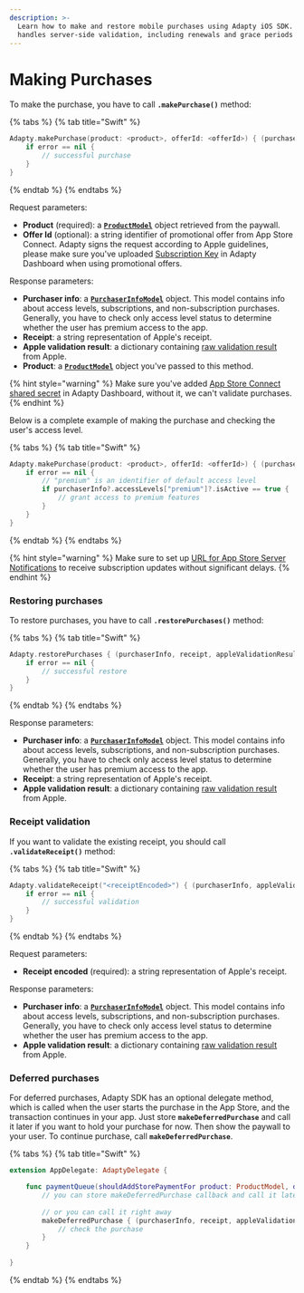 ```yaml
---
description: >-
  Learn how to make and restore mobile purchases using Adapty iOS SDK. Adapty
  handles server-side validation, including renewals and grace periods
---
```


# Making Purchases

To make the purchase, you have to call **`.makePurchase()`** method:

{% tabs %}
{% tab title="Swift" %}
```swift
Adapty.makePurchase(product: <product>, offerId: <offerId>) { (purchaserInfo, receipt, appleValidationResult, product, error) in
    if error == nil {
        // successful purchase
    }
}
```
{% endtab %}
{% endtabs %}

Request parameters:

* **Product** \(required\): a [**`ProductModel`**](ios-sdk-models.md#productmodel) object retrieved from the paywall.
* **Offer Id** \(optional\): a string identifier of promotional offer from App Store Connect. Adapty signs the request according to Apple guidelines, please make sure you've uploaded [Subscription Key](../../../settings/ios-sdk.md#subscription-key) in Adapty Dashboard when using promotional offers.

Response parameters:

* **Purchaser info**: a [**`PurchaserInfoModel`**](ios-sdk-models.md#purchaserinfomodel) object. This model contains info about access levels, subscriptions, and non-subscription purchases. Generally, you have to check only access level status to determine whether the user has premium access to the app.
* **Receipt**: a string representation of Apple's receipt.
* **Apple validation result**: a dictionary containing [raw validation result](https://developer.apple.com/documentation/appstorereceipts/responsebody) from Apple.
* **Product**: a [**`ProductModel`**](ios-sdk-models.md#productmodel) object you've passed to this method.

{% hint style="warning" %}
Make sure you've added [App Store Connect shared secret](../../../settings/ios-sdk.md#app-store-connect-shared-secret) in Adapty Dashboard, without it, we can't validate purchases.
{% endhint %}

Below is a complete example of making the purchase and checking the user's access level.

{% tabs %}
{% tab title="Swift" %}
```swift
Adapty.makePurchase(product: <product>, offerId: <offerId>) { (purchaserInfo, receipt, appleValidationResult, product, error) in
    if error == nil {
        // "premium" is an identifier of default access level
        if purchaserInfo?.accessLevels["premium"]?.isActive == true {
            // grant access to premium features
        }
    }
}
```
{% endtab %}
{% endtabs %}

{% hint style="warning" %}
Make sure to set up [URL for App Store Server Notifications](../../../settings/ios-sdk.md#app-store-connect-subscription-status-url) to receive subscription updates without significant delays.
{% endhint %}



### Restoring purchases

To restore purchases, you have to call **`.restorePurchases()`** method:

{% tabs %}
{% tab title="Swift" %}
```swift
Adapty.restorePurchases { (purchaserInfo, receipt, appleValidationResult, error) in
    if error == nil {
        // successful restore
    }
}
```
{% endtab %}
{% endtabs %}

Response parameters:

* **Purchaser info**: a [**`PurchaserInfoModel`**](ios-sdk-models.md#purchaserinfomodel) object. This model contains info about access levels, subscriptions, and non-subscription purchases. Generally, you have to check only access level status to determine whether the user has premium access to the app.
* **Receipt**: a string representation of Apple's receipt.
* **Apple validation result**: a dictionary containing [raw validation result](https://developer.apple.com/documentation/appstorereceipts/responsebody) from Apple.



### Receipt validation

If you want to validate the existing receipt, you should call **`.validateReceipt()`** method:

{% tabs %}
{% tab title="Swift" %}
```swift
Adapty.validateReceipt("<receiptEncoded>") { (purchaserInfo, appleValidationResult, error) in
    if error == nil {
        // successful validation
    }
}
```
{% endtab %}
{% endtabs %}

Request parameters:

* **Receipt encoded** \(required\): a string representation of Apple's receipt.

Response parameters:

* **Purchaser info**: a [**`PurchaserInfoModel`**](ios-sdk-models.md#purchaserinfomodel) object. This model contains info about access levels, subscriptions, and non-subscription purchases. Generally, you have to check only access level status to determine whether the user has premium access to the app.
* **Apple validation result**: a dictionary containing [raw validation result](https://developer.apple.com/documentation/appstorereceipts/responsebody) from Apple.



### Deferred purchases

For deferred purchases, Adapty SDK has an optional delegate method, which is called when the user starts the purchase in the App Store, and the transaction continues in your app. Just store **`makeDeferredPurchase`** and call it later if you want to hold your purchase for now. Then show the paywall to your user. To continue purchase, call **`makeDeferredPurchase`**.

{% tabs %}
{% tab title="Swift" %}
```swift
extension AppDelegate: AdaptyDelegate {

    func paymentQueue(shouldAddStorePaymentFor product: ProductModel, defermentCompletion makeDeferredPurchase: @escaping DeferredPurchaseCompletion) {
        // you can store makeDeferredPurchase callback and call it later
        
        // or you can call it right away
        makeDeferredPurchase { (purchaserInfo, receipt, appleValidationResult, product, error) in
            // check the purchase
        }
    }
    
}
```
{% endtab %}
{% endtabs %}

